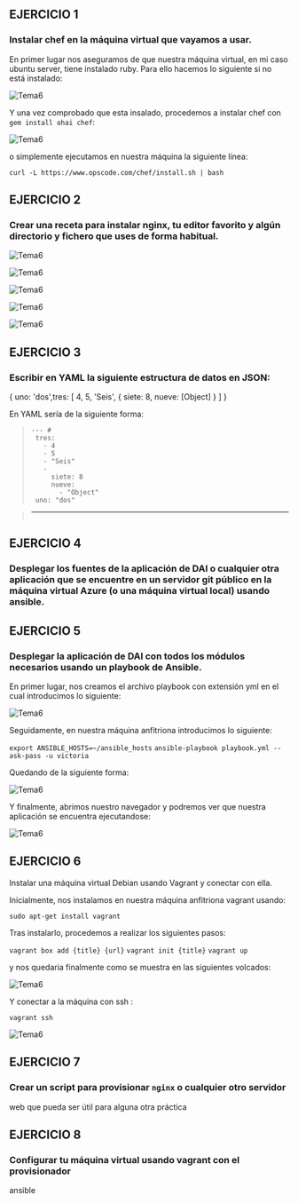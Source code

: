 ## EJERCICIO 1
### Instalar chef en la máquina virtual que vayamos a usar.
En primer lugar nos aseguramos de que nuestra máquina virtual, en mi caso ubuntu server, tiene instalado ruby. Para ello hacemos lo siguiente si no está instalado:

![Tema6](http://ubuntuone.com/03kj6twlbMFEx93l6hZBoh)


Y una vez comprobado que esta insalado, procedemos a instalar chef con `gem install ohai chef`:

![Tema6](http://ubuntuone.com/0LgmXYqd3KeqlYXXyKKBxx)

o simplemente ejecutamos en nuestra máquina la siguiente línea:

`curl -L https://www.opscode.com/chef/install.sh | bash`

## EJERCICIO 2
### Crear una receta para instalar nginx, tu editor favorito y algún directorio y fichero que uses de forma habitual.

![Tema6](http://ubuntuone.com/75fpt3NPBBW6AyEMFQBLac)

![Tema6](http://ubuntuone.com/5H0GEw7mp872tWM3fG6b7r)

![Tema6](http://ubuntuone.com/6YTTZPyAUhLd5UDGG3Zc3g)

![Tema6](http://ubuntuone.com/7EhyqPlWblkO2Ie40dYklZ)

![Tema6](http://ubuntuone.com/7T3e9W3XrQ9Yl2MEwg4n9r)




## EJERCICIO 3
### Escribir en YAML la siguiente estructura de datos en JSON:
{ uno: &#39;dos&#39;,tres: [ 4, 5, &#39;Seis&#39;, { siete: 8, nueve: [Object] } ] }

En YAML sería de la siguiente forma:

> ```
> --- # 
>  tres:
>    - 4
>    - 5
>    - "Seis"
>    -
>      siete: 8
>      nueve:
>        - "Object"
>  uno: "dos"

> ---
> ```


## EJERCICIO 4
### Desplegar los fuentes de la aplicación de DAI o cualquier otra aplicación que se encuentre en un servidor git público en la máquina virtual Azure (o una máquina virtual local) usando ansible.


## EJERCICIO 5
### Desplegar la aplicación de DAI con todos los módulos necesarios usando un playbook de Ansible.

En primer lugar, nos creamos el archivo playbook con extensión yml en el cual introducimos lo siguiente:

![Tema6](http://ubuntuone.com/4UaSuda6ZvE1pf8nrkhexu)

Seguidamente, en nuestra máquina anfitriona introducimos lo siguiente:

`export ANSIBLE_HOSTS=~/ansible_hosts`
`ansible-playbook playbook.yml --ask-pass -u victoria`

Quedando de la siguiente forma:

![Tema6](http://ubuntuone.com/14pxhjeWeBbmbrHWLWdhXm)


Y finalmente, abrimos nuestro navegador y podremos ver que nuestra aplicación se encuentra ejecutandose:

![Tema6](http://ubuntuone.com/0alDyvrQbLTdFcRmAWr7fS)


## EJERCICIO 6
Instalar una máquina virtual Debian usando Vagrant y conectar con ella.

Inicialmente, nos instalamos en nuestra máquina anfitriona vagrant usando:

`sudo apt-get install vagrant`

Tras instalarlo, procedemos a realizar los siguientes pasos:

`vagrant box add {title} {url}`
`vagrant init {title}`
`vagrant up`

y nos quedaria finalmente como se muestra en las siguientes volcados:

![Tema6](http://ubuntuone.com/1bFtNiLMltht4iXj2nMhjY)

Y conectar a la máquina con ssh :

`vagrant ssh`

![Tema6](http://ubuntuone.com/5T8AJ8E7A6mcuZNsEB4rw0)


## EJERCICIO 7
### Crear un script para provisionar `nginx` o cualquier otro servidor
web que pueda ser útil para alguna otra práctica


## EJERCICIO 8
### Configurar tu máquina virtual usando vagrant con el provisionador
ansible

